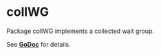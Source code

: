 # collWG

Package collWG implements a collected wait group.

See __[GoDoc](https://godoc.org/github.com/qamarian-dtp/collWG)__ for details.
